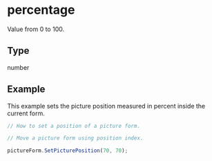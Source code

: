 # percentage

Value from 0 to 100.

## Type

number



## Example

This example sets the picture position measured in percent inside the current form.

```javascript editor-pdf
// How to set a position of a picture form.

// Move a picture form using position index.

pictureForm.SetPicturePosition(70, 70);
```
